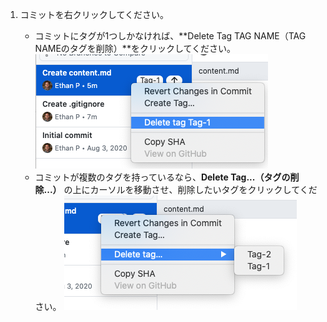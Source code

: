1. コミットを右クリックしてください。

    - コミットにタグが1つしかなければ、**Delete Tag TAG NAME（TAG NAMEのタグを削除）**をクリックしてください。 ![タグの削除のメニューアイテムの選択](/assets/images/help/desktop/select-delete-tag.png)
    - コミットが複数のタグを持っているなら、**Delete Tag...（タグの削除...）** の上にカーソルを移動させ、削除したいタグをクリックしてください。 ![タグの削除メニューへカーソルを乗せる](/assets/images/help/desktop/delete-tag-multiple.png)